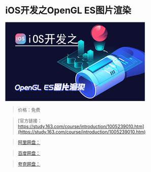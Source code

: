 # iOS开发之OpenGL ES图片渲染

![img](../../../assets/study163/free/f92a9c8d-4a84-41ea-b89c-e7c79a05834b.png)

> 价格：免费

> [官方链接：https://study.163.com/course/introduction/1005239010.htm](https://study.163.com/course/introduction/1005239010.htm)

> [阿里网盘：]()

> [百度网盘：]()

> [夸克网盘：]()
